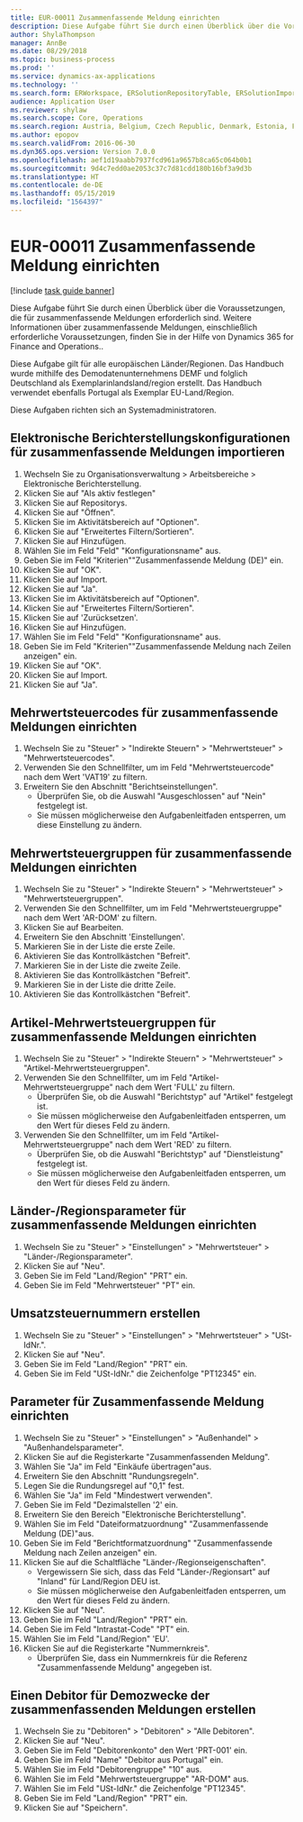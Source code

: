 ```yaml
---
title: EUR-00011 Zusammenfassende Meldung einrichten
description: Diese Aufgabe führt Sie durch einen Überblick über die Voraussetzungen, die für zusammenfassende Meldungen erforderlich sind.
author: ShylaThompson
manager: AnnBe
ms.date: 08/29/2018
ms.topic: business-process
ms.prod: ''
ms.service: dynamics-ax-applications
ms.technology: ''
ms.search.form: ERWorkspace, ERSolutionRepositoryTable, ERSolutionImport, SysQueryForm, SysQueryFieldLookUp,  TaxTable, TaxGroup, TaxItemGroup, TaxCountryRegionParameters, TaxVATNumTable, IntrastatParameters, CustTable, DirPartyQuickCreateForm
audience: Application User
ms.reviewer: shylaw
ms.search.scope: Core, Operations
ms.search.region: Austria, Belgium, Czech Republic, Denmark, Estonia, Finland, France, Germany, Hungary, Ireland, Italy, Latvia, Lithuania, Netherlands, Poland, Spain, Sweden, United Kingdom
ms.author: epopov
ms.search.validFrom: 2016-06-30
ms.dyn365.ops.version: Version 7.0.0
ms.openlocfilehash: aef1d19aabb7937fcd961a9657b8ca65c064b0b1
ms.sourcegitcommit: 9d4c7edd0ae2053c37c7d81cdd180b16bf3a9d3b
ms.translationtype: HT
ms.contentlocale: de-DE
ms.lasthandoff: 05/15/2019
ms.locfileid: "1564397"
---
```

# <a name="eur-00011-set-up-eu-sales-list-reporting"></a>EUR-00011 Zusammenfassende Meldung einrichten

[!include [task guide banner](../../includes/task-guide-banner.md)]

Diese Aufgabe führt Sie durch einen Überblick über die Voraussetzungen, die für zusammenfassende Meldungen erforderlich sind. Weitere Informationen über zusammenfassende Meldungen, einschließlich erforderliche Voraussetzungen, finden Sie in der Hilfe von Dynamics 365 for Finance and Operations..

Diese Aufgabe gilt für alle europäischen Länder/Regionen. Das Handbuch wurde mithilfe des Demodatenunternehmens DEMF und folglich Deutschland als Exemplarinlandsland/region erstellt. Das Handbuch verwendet ebenfalls Portugal als Exemplar EU-Land/Region.

Diese Aufgaben richten sich an Systemadministratoren.


## <a name="import-electronic-reporting-configurations-for-eu-sales-list-reporting"></a>Elektronische Berichterstellungskonfigurationen für zusammenfassende Meldungen importieren
1. Wechseln Sie zu Organisationsverwaltung > Arbeitsbereiche > Elektronische Berichterstellung.
2. Klicken Sie auf "Als aktiv festlegen"
3. Klicken Sie auf Repositorys.
4. Klicken Sie auf "Öffnen".
5. Klicken Sie im Aktivitätsbereich auf "Optionen".
6. Klicken Sie auf "Erweitertes Filtern/Sortieren".
7. Klicken Sie auf Hinzufügen.
8. Wählen Sie im Feld "Feld" "Konfigurationsname" aus.
9. Geben Sie im Feld "Kriterien""Zusammenfassende Meldung (DE)" ein.
10. Klicken Sie auf "OK".
11. Klicken Sie auf Import.
12. Klicken Sie auf "Ja".
13. Klicken Sie im Aktivitätsbereich auf "Optionen".
14. Klicken Sie auf "Erweitertes Filtern/Sortieren".
15. Klicken Sie auf 'Zurücksetzen'.
16. Klicken Sie auf Hinzufügen.
17. Wählen Sie im Feld "Feld" "Konfigurationsname" aus.
18. Geben Sie im Feld "Kriterien""Zusammenfassende Meldung nach Zeilen anzeigen" ein.
19. Klicken Sie auf "OK".
20. Klicken Sie auf Import.
21. Klicken Sie auf "Ja".

## <a name="set-up-sales-tax-codes-for-eu-sales-list-reporting"></a>Mehrwertsteuercodes für zusammenfassende Meldungen einrichten
1. Wechseln Sie zu "Steuer" > "Indirekte Steuern" > "Mehrwertsteuer" > "Mehrwertsteuercodes".
2. Verwenden Sie den Schnellfilter, um im Feld "Mehrwertsteuercode" nach dem Wert 'VAT19' zu filtern.
3. Erweitern Sie den Abschnitt "Berichtseinstellungen".
    * Überprüfen Sie, ob die Auswahl "Ausgeschlossen" auf "Nein" festgelegt ist.  
    * Sie müssen möglicherweise den Aufgabenleitfaden entsperren, um diese Einstellung zu ändern.  

## <a name="set-up-sales-tax-groups-for-eu-sales-list-reporting"></a>Mehrwertsteuergruppen für zusammenfassende Meldungen einrichten
1. Wechseln Sie zu "Steuer" > "Indirekte Steuern" > "Mehrwertsteuer" > "Mehrwertsteuergruppen".
2. Verwenden Sie den Schnellfilter, um im Feld "Mehrwertsteuergruppe" nach dem Wert 'AR-DOM' zu filtern.
3. Klicken Sie auf Bearbeiten.
4. Erweitern Sie den Abschnitt 'Einstellungen'.
5. Markieren Sie in der Liste die erste Zeile.
6. Aktivieren Sie das Kontrollkästchen "Befreit".
7. Markieren Sie in der Liste die zweite Zeile.
8. Aktivieren Sie das Kontrollkästchen "Befreit".
9. Markieren Sie in der Liste die dritte Zeile.
10. Aktivieren Sie das Kontrollkästchen "Befreit".

## <a name="set-up-item-sales-tax-groups-for-eu-sales-list-reporting"></a>Artikel-Mehrwertsteuergruppen für zusammenfassende Meldungen einrichten
1. Wechseln Sie zu "Steuer" > "Indirekte Steuern" > "Mehrwertsteuer" > "Artikel-Mehrwertsteuergruppen".
2. Verwenden Sie den Schnellfilter, um im Feld "Artikel-Mehrwertsteuergruppe" nach dem Wert 'FULL' zu filtern.
    * Überprüfen Sie, ob die Auswahl "Berichtstyp" auf "Artikel" festgelegt ist.  
    * Sie müssen möglicherweise den Aufgabenleitfaden entsperren, um den Wert für dieses Feld zu ändern.  
3. Verwenden Sie den Schnellfilter, um im Feld "Artikel-Mehrwertsteuergruppe" nach dem Wert 'RED' zu filtern.
    * Überprüfen Sie, ob die Auswahl "Berichtstyp" auf "Dienstleistung" festgelegt ist.  
    * Sie müssen möglicherweise den Aufgabenleitfaden entsperren, um den Wert für dieses Feld zu ändern.  

## <a name="set-up-countryregion-parameters-for-eu-sales-list-reporting"></a>Länder-/Regionsparameter für zusammenfassende Meldungen einrichten
1. Wechseln Sie zu "Steuer" > "Einstellungen" > "Mehrwertsteuer" > "Länder-/Regionsparameter".
2. Klicken Sie auf "Neu".
3. Geben Sie im Feld "Land/Region" "PRT" ein.
4. Geben Sie im Feld "Mehrwertsteuer" "PT" ein.

## <a name="create-tax-exempt-numbers"></a>Umsatzsteuernummern erstellen
1. Wechseln Sie zu "Steuer" > "Einstellungen" > "Mehrwertsteuer" > "USt-IdNr.".
2. Klicken Sie auf "Neu".
3. Geben Sie im Feld "Land/Region" "PRT" ein.
4. Geben Sie im Feld "USt-IdNr." die Zeichenfolge "PT12345" ein.

## <a name="set-up-eu-sales-list-reporting-parameters"></a>Parameter für Zusammenfassende Meldung einrichten
1. Wechseln Sie zu "Steuer" > "Einstellungen" > "Außenhandel" > "Außenhandelsparameter".
2. Klicken Sie auf die Registerkarte "Zusammenfassenden Meldung".
3. Wählen Sie "Ja" im Feld "Einkäufe übertragen"aus.
4. Erweitern Sie den Abschnitt "Rundungsregeln".
5. Legen Sie die Rundungsregel auf "0,1" fest.
6. Wählen Sie "Ja" im Feld "Mindestwert verwenden".
7. Geben Sie im Feld "Dezimalstellen '2' ein.
8. Erweitern Sie den Bereich "Elektronische Berichterstellung".
9. Wählen Sie im Feld "Dateiformatzuordnung" "Zusammenfassende Meldung (DE)"aus.
10. Geben Sie im Feld "Berichtformatzuordnung" "Zusammenfassende Meldung nach Zeilen anzeigen" ein.
11. Klicken Sie auf die Schaltfläche "Länder-/Regionseigenschaften".
    * Vergewissern Sie sich, dass das Feld "Länder-/Regionsart" auf "Inland" für Land/Region DEU ist.  
    * Sie müssen möglicherweise den Aufgabenleitfaden entsperren, um den Wert für dieses Feld zu ändern.  
12. Klicken Sie auf "Neu".
13. Geben Sie im Feld "Land/Region" "PRT" ein.
14. Geben Sie im Feld "Intrastat-Code" "PT" ein.
15. Wählen Sie im Feld "Land/Region" 'EU'.
16. Klicken Sie auf die Registerkarte "Nummernkreis".
    * Überprüfen Sie, dass ein Nummernkreis für die Referenz "Zusammenfassende Meldung" angegeben ist.  

## <a name="create-a-customer-for-eu-sales-list-reporting-demo-purposes"></a>Einen Debitor für Demozwecke der zusammenfassenden Meldungen erstellen
1. Wechseln Sie zu "Debitoren" > "Debitoren" > "Alle Debitoren".
2. Klicken Sie auf "Neu".
3. Geben Sie im Feld "Debitorenkonto" den Wert 'PRT-001' ein.
4. Geben Sie im Feld "Name" "Debitor aus Portugal" ein.
5. Wählen Sie im Feld "Debitorengruppe" "10" aus.
6. Wählen Sie im Feld "Mehrwertsteuergruppe" "AR-DOM" aus.
7. Wählen Sie im Feld "USt-IdNr." die Zeichenfolge "PT12345".
8. Geben Sie im Feld "Land/Region" "PRT" ein.
9. Klicken Sie auf "Speichern".

